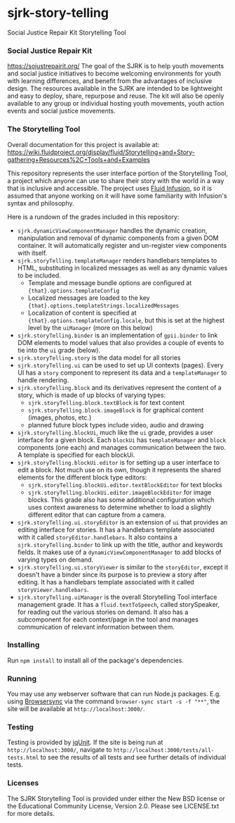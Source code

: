 # sjrk-story-telling
Social Justice Repair Kit Storytelling Tool

### Social Justice Repair Kit
https://sojustrepairit.org/
The goal of the SJRK is to help youth movements and social justice initiatives to become welcoming environments for youth with learning differences, and benefit from the advantages of inclusive design. The resources available in the SJRK are intended to be lightweight and easy to deploy, share, repurpose and reuse. The kit will also be openly available to any group or individual hosting youth movements, youth action events and social justice movements.

### The Storytelling Tool
Overall documentation for this project is available at:
https://wiki.fluidproject.org/display/fluid/Storytelling+and+Story-gathering+Resources%2C+Tools+and+Examples

This repository represents the user interface portion of the Storytelling Tool, a project which anyone can use to share their story with the world in a way that is inclusive and accessible. The project uses [Fluid Infusion](https://fluidproject.org/infusion.html), so it is assumed that anyone working on it will have some familiarity with Infusion's syntax and philosophy.

Here is a rundown of the grades included in this repository:
- `sjrk.dynamicViewComponentManager` handles the dynamic creation, manipulation and removal of dynamic components from a given DOM container. It will automatically register and un-register view components with itself.
- `sjrk.storyTelling.templateManager` renders handlebars templates to HTML, substituting in localized messages as well as any dynamic values to be included.
  - Template and message bundle options are configured at `{that}.options.templateConfig`
  - Localized messages are loaded to the key `{that}.options.templateStrings.localizedMessages`
  - Localization of content is specified at `{that}.options.templateConfig.locale`, but this is set at the highest level by the `uiManager` (more on this below)
- `sjrk.storyTelling.binder` is an implementation of `gpii.binder` to link DOM elements to model values that also provides a couple of events to tie into the `ui` grade (below).
- `sjrk.storyTelling.story` is the data model for all stories
- `sjrk.storyTelling.ui` can be used to set up UI contexts (pages). Every UI has a `story` component to represent its data and a `templateManager` to handle rendering.
- `sjrk.storyTelling.block` and its derivatives represent the content of a story, which is made of up blocks of varying types:
    - `sjrk.storyTelling.block.textBlock` is for text content
    - `sjrk.storyTelling.block.imageBlock` is for graphical content (images, photos, etc.)
    - planned future block types include video, audio and drawing
- `sjrk.storyTelling.blockUi`, much like the `ui` grade, provides a user interface for a given block. Each `blockUi` has `templateManager` and `block` components (one each) and manages communication between the two. A template is specified for each blockUi.
- `sjrk.storyTelling.blockUi.editor` is for setting up a user interface to edit a block. Not much use on its own, though it represents the shared elements for the different block type editors:
    - `sjrk.storyTelling.blockUi.editor.textBlockEditor` for text blocks
    - `sjrk.storyTelling.blockUi.editor.imageBlockEditor` for image blocks. This grade also has some additional configuration which uses context awareness to determine whether to load a slightly different editor that can capture from a camera.
- `sjrk.storyTelling.ui.storyEditor` is an extension of `ui` that provides an editing interface for stories. It has a handlebars template associated with it called `storyEditor.handlebars`. It also contains a `sjrk.storyTelling.binder` to link up with the title, author and keywords fields. It makes use of a `dynamicViewComponentManager` to add blocks of varying types on demand.
- `sjrk.storyTelling.ui.storyViewer` is similar to the `storyEditor`, except it doesn't have a binder since its purpose is to preview a story after editing. It has a handlebars template associated with it called `storyViewer.handlebars`.
- `sjrk.storyTelling.uiManager` is the overall Storytelling Tool interface management grade. It has a `fluid.textToSpeech`, called storySpeaker, for reading out the various stories on demand. It also has a subcomponent for each context/page in the tool and manages communication of relevant information between them.

### Installing
Run `npm install` to install all of the package's dependencies.

### Running
You may use any webserver software that can run Node.js packages. E.g. using [Browsersync](https://www.browsersync.io/) via the command `browser-sync start -s -f "**"`, the site will be available at `http://localhost:3000/`.

### Testing
Testing is provided by [jqUnit](https://docs.fluidproject.org/infusion/development/jqUnit.html). If the site is being run at `http://localhost:3000/`, navigate to `http://localhost:3000/tests/all-tests.html` to see the results of all tests and see further details of individual tests.

### Licenses
The SJRK Storytelling Tool is provided under either the New BSD license or the Educational Community License, Version 2.0. Please see LICENSE.txt for more details.
